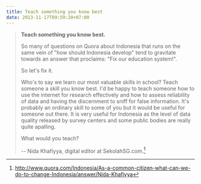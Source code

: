 ```yaml
---
title: Teach something you know best
date: 2013-11-17T09:59:20+07:00
---
```

> **Teach something you know best.**
> 
> So many of questions on Quora about Indonesia that runs on the same vein of "how should Indonesia develop" tend to gravitate towards an answer that proclaims: "Fix our education system!".
> 
> So let's fix it.
> 
> Who's to say we learn our most valuable skills in school? Teach someone a skill you know best. I'd be happy to teach someone how to use the internet for research effectively and how to assess reliability of data and having the discernment to sniff for false information. It's probably an ordinary skill to some of you but it would be useful for someone out there. It is very useful for Indonesia as the level of data quality released by survey centers and some public bodies are really quite apalling.
> 
> What would you teach?
> 
> -- Nida Khafiyya, digital editor at SekolahSG.com.[^1]

[^1]: http://www.quora.com/Indonesia/As-a-common-citizen-what-can-we-do-to-change-Indonesia/answer/Nida-Khafiyya
